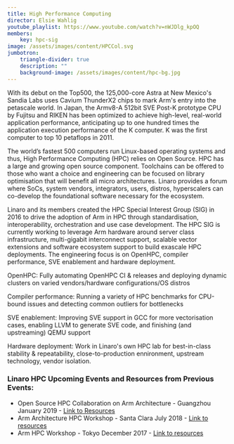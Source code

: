 ```yaml
---
title: High Performance Computing
director: Elsie Wahlig
youtube_playlist: https://www.youtube.com/watch?v=nWJDlg_kpOQ
members:
    key: hpc-sig
image: /assets/images/content/HPCCol.svg
jumbotron:
    triangle-divider: true
    description: ""
    background-image: /assets/images/content/hpc-bg.jpg
---
```

With its debut on the Top500, the 125,000-core Astra at New Mexico's Sandia Labs uses Cavium ThunderX2 chips to mark Arm's entry into the petascale world. In Japan, the Armv8-A 512bit SVE Post-K prototype CPU by Fujitsu and RIKEN has been optimized to achieve high-level, real-world application performance, anticipating up to one hundred times the application execution performance of the K computer. K was the first computer to top 10 petaflops in 2011.

The world’s fastest 500 computers run Linux-based operating systems and thus, High Performance Computing (HPC) relies on Open Source. HPC has a large and growing open source component. Toolchains can be offered to those who want a choice and engineering can be focused on library optimisation that will benefit all micro architectures. Linaro provides a forum where SoCs, system vendors, integrators, users, distros, hyperscalers can co-develop the foundational software necessary for the ecosystem.

Linaro and its members created the HPC Special Interest Group (SIG) in 2016 to drive the adoption of Arm in HPC through standardisation, interoperability, orchestration and use case development. The HPC SIG is currently working to leverage Arm hardware around server class infrastructure, multi-gigabit interconnect support, scalable vector extensions and software ecosystem support to build exascale HPC deployments. The engineering focus is on OpenHPC, compiler performance, SVE enablement and hardware deployment.

OpenHPC: Fully automating OpenHPC CI & releases and deploying dynamic clusters on varied vendors/hardware configurations/OS distros

Compiler performance: Running a variety of HPC benchmarks for CPU-bound issues and detecting common outliers for bottlenecks

SVE enablement: Improving SVE support in GCC for more vectorisation cases, enabling LLVM to generate SVE code, and finishing (and upstreaming) QEMU support

Hardware deployment: Work in Linaro's own HPC lab for best-in-class stability & repeatability, close-to-production ennironment, upstream technology, vendor isolation.

### Linaro HPC Upcoming Events and Resources from Previous Events:
- Open Source HPC Collaboration on Arm Architecture - Guangzhou January 2019 - [Link to Resources](/events/workshop/arm-hpc-asia-2019/resources/)
- Arm Architecture HPC Workshop - Santa Clara July 2018 - [Link to resources](/events/workshop/arm-hpc-santa-clara-2018/#resources)
- Arm HPC Workshop - Tokyo December 2017 - [Link to resources](/events/workshop/arm-hpc-japan-2017/#schedule)

